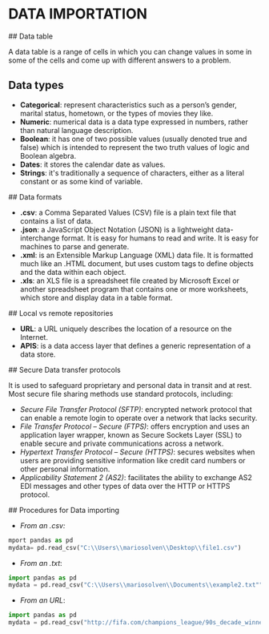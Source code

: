 # DATA IMPORTATION

## Data table

A data table is a range of cells in which you can change values in some in some of the cells and come up with different answers to a problem.


## Data types

+ **Categorical**: represent characteristics such as a person’s gender, marital status, hometown, or the types of movies they like.
+ **Numeric**: numerical data is a data type expressed in numbers, rather than natural language description.
+ **Boolean**: it has one of two possible values (usually denoted true and false) which is intended to represent the two truth values of logic and Boolean algebra. 
+ **Dates**: it stores the calendar date as values.
+ **Strings**: it's traditionally a sequence of characters, either as a literal constant or as some kind of variable.


## Data formats

- **.csv**: a Comma Separated Values (CSV) file is a plain text file that contains a list of data.
- **.json**: a JavaScript Object Notation (JSON) is a lightweight data-interchange format. It is easy for humans to read and write. It is easy for machines to parse and generate.
- **.xml**: is an Extensible Markup Language (XML) data file. It is formatted much like an .HTML document, but uses custom tags to define objects and the data within each object. 
- **.xls**: an XLS file is a spreadsheet file created by Microsoft Excel or another spreadsheet program that contains one or more worksheets, which store and display data in a table format.


## Local vs remote repositories

+ **URL**: a URL uniquely describes the location of a resource on the Internet. 
+ **APIS**: is a data access layer that defines a generic representation of a data store. 


## Secure Data transfer protocols

It is used to safeguard proprietary and personal data in transit and at rest. Most secure file sharing methods use standard protocols, including:

+ *Secure File Transfer Protocol (SFTP)*: encrypted network protocol that can enable a remote login to operate over a network that lacks security.
+ *File Transfer Protocol – Secure (FTPS)*: offers encryption and uses an application layer wrapper, known as Secure Sockets Layer (SSL) to enable secure and private communications across a network.
+ *Hypertext Transfer Protocol – Secure (HTTPS)*: secures websites when users are providing sensitive information like credit card numbers or other personal information. 
+ *Applicability Statement 2 (AS2)*: facilitates the ability to exchange AS2 EDI messages and other types of data over the HTTP or HTTPS protocol.


## Procedures for Data importing

+ *From an .csv:* 
```py
mport pandas as pd
mydata= pd.read_csv("C:\\Users\\mariosolven\\Desktop\\file1.csv")
```

+ *From an .txt*:
```py
import pandas as pd
mydata = pd.read_csv("C:\\Users\\mariosolven\\Documents\\example2.txt"")
```

+ *From an URL*:
```py
import pandas as pd
mydata = pd.read_csv("http://fifa.com/champions_league/90s_decade_winners.csv")
```



